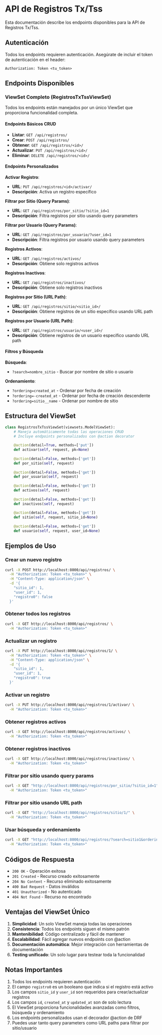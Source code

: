 # API de Registros Tx/Tss

Esta documentación describe los endpoints disponibles para la API de Registros Tx/Tss.

## Autenticación

Todos los endpoints requieren autenticación. Asegúrate de incluir el token de autenticación en el header:

```
Authorization: Token <tu_token>
```

## Endpoints Disponibles

### ViewSet Completo (RegistrosTxTssViewSet)

Todos los endpoints están manejados por un único ViewSet que proporciona funcionalidad completa.

#### Endpoints Básicos CRUD
- **Listar**: `GET /api/registros/`
- **Crear**: `POST /api/registros/`
- **Obtener**: `GET /api/registros/<id>/`
- **Actualizar**: `PUT /api/registros/<id>/`
- **Eliminar**: `DELETE /api/registros/<id>/`

#### Endpoints Personalizados

**Activar Registro**:
- **URL**: `PUT /api/registros/<id>/activar/`
- **Descripción**: Activa un registro específico

**Filtrar por Sitio (Query Params)**:
- **URL**: `GET /api/registros/por_sitio/?sitio_id=1`
- **Descripción**: Filtra registros por sitio usando query parameters

**Filtrar por Usuario (Query Params)**:
- **URL**: `GET /api/registros/por_usuario/?user_id=1`
- **Descripción**: Filtra registros por usuario usando query parameters

**Registros Activos**:
- **URL**: `GET /api/registros/activos/`
- **Descripción**: Obtiene solo registros activos

**Registros Inactivos**:
- **URL**: `GET /api/registros/inactivos/`
- **Descripción**: Obtiene solo registros inactivos

**Registros por Sitio (URL Path)**:
- **URL**: `GET /api/registros/sitio/<sitio_id>/`
- **Descripción**: Obtiene registros de un sitio específico usando URL path

**Registros por Usuario (URL Path)**:
- **URL**: `GET /api/registros/usuario/<user_id>/`
- **Descripción**: Obtiene registros de un usuario específico usando URL path

#### Filtros y Búsqueda

**Búsqueda**:
- `?search=nombre_sitio` - Buscar por nombre de sitio o usuario

**Ordenamiento**:
- `?ordering=created_at` - Ordenar por fecha de creación
- `?ordering=-created_at` - Ordenar por fecha de creación descendente
- `?ordering=sitio__name` - Ordenar por nombre de sitio

## Estructura del ViewSet

```python
class RegistrosTxTssViewSet(viewsets.ModelViewSet):
    # Maneja automáticamente todas las operaciones CRUD
    # Incluye endpoints personalizados con @action decorator
    
    @action(detail=True, methods=['put'])
    def activar(self, request, pk=None)
    
    @action(detail=False, methods=['get'])
    def por_sitio(self, request)
    
    @action(detail=False, methods=['get'])
    def por_usuario(self, request)
    
    @action(detail=False, methods=['get'])
    def activos(self, request)
    
    @action(detail=False, methods=['get'])
    def inactivos(self, request)
    
    @action(detail=False, methods=['get'])
    def sitio(self, request, sitio_id=None)
    
    @action(detail=False, methods=['get'])
    def usuario(self, request, user_id=None)
```

## Ejemplos de Uso

### Crear un nuevo registro
```bash
curl -X POST http://localhost:8000/api/registros/ \
  -H "Authorization: Token <tu_token>" \
  -H "Content-Type: application/json" \
  -d '{
    "sitio_id": 1,
    "user_id": 1,
    "registro0": false
  }'
```

### Obtener todos los registros
```bash
curl -X GET http://localhost:8000/api/registros/ \
  -H "Authorization: Token <tu_token>"
```

### Actualizar un registro
```bash
curl -X PUT http://localhost:8000/api/registros/1/ \
  -H "Authorization: Token <tu_token>" \
  -H "Content-Type: application/json" \
  -d '{
    "sitio_id": 1,
    "user_id": 1,
    "registro0": true
  }'
```

### Activar un registro
```bash
curl -X PUT http://localhost:8000/api/registros/1/activar/ \
  -H "Authorization: Token <tu_token>"
```

### Obtener registros activos
```bash
curl -X GET http://localhost:8000/api/registros/activos/ \
  -H "Authorization: Token <tu_token>"
```

### Obtener registros inactivos
```bash
curl -X GET http://localhost:8000/api/registros/inactivos/ \
  -H "Authorization: Token <tu_token>"
```

### Filtrar por sitio usando query params
```bash
curl -X GET "http://localhost:8000/api/registros/por_sitio/?sitio_id=1" \
  -H "Authorization: Token <tu_token>"
```

### Filtrar por sitio usando URL path
```bash
curl -X GET "http://localhost:8000/api/registros/sitio/1/" \
  -H "Authorization: Token <tu_token>"
```

### Usar búsqueda y ordenamiento
```bash
curl -X GET "http://localhost:8000/api/registros/?search=sitio1&ordering=-created_at" \
  -H "Authorization: Token <tu_token>"
```

## Códigos de Respuesta

- `200 OK` - Operación exitosa
- `201 Created` - Recurso creado exitosamente
- `204 No Content` - Recurso eliminado exitosamente
- `400 Bad Request` - Datos inválidos
- `401 Unauthorized` - No autenticado
- `404 Not Found` - Recurso no encontrado

## Ventajas del ViewSet Único

1. **Simplicidad**: Un solo ViewSet maneja todas las operaciones
2. **Consistencia**: Todos los endpoints siguen el mismo patrón
3. **Mantenibilidad**: Código centralizado y fácil de mantener
4. **Escalabilidad**: Fácil agregar nuevos endpoints con @action
5. **Documentación automática**: Mejor integración con herramientas de documentación
6. **Testing unificado**: Un solo lugar para testear toda la funcionalidad

## Notas Importantes

1. Todos los endpoints requieren autenticación
2. El campo `registro0` es un booleano que indica si el registro está activo
3. Los campos `sitio_id` y `user_id` son requeridos para crear/actualizar registros
4. Los campos `id`, `created_at` y `updated_at` son de solo lectura
5. El ViewSet proporciona funcionalidades avanzadas como filtros, búsqueda y ordenamiento
6. Los endpoints personalizados usan el decorador @action de DRF
7. Puedes usar tanto query parameters como URL paths para filtrar por sitio/usuario 